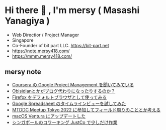 # Hi there 👋 , I'm mersy ( Masashi Yanagiya )

- Web Directior / Project Manager
- Singapore
- Co-Founder of bit part LLC. https://bit-part.net
- https://note.mersy418.com/
- https://mmm.mersy418.com/

## mersy note
<!-- BLOG-POST-LIST:START -->
- [Coursera の Google Project Management を聞いてみている](https://note.mersy418.com/article/coursera-google-project-management?utm_source=feed)
- [Obisidianとかがブログ代わりになったりするのか？](https://note.mersy418.com/article/obisidianとかがブログ代わりになったりするのか?utm_source=feed)
- [Firefox をデフォルトブラウザとして使ってみる](https://note.mersy418.com/article/firefox-default-browser?utm_source=feed)
- [Google Spreadsheet のタイムラインビューを試してみた](https://note.mersy418.com/article/google-spreadsheet-timeline-view?utm_source=feed)
- [MTDDC Meetup Tokyo 2022 に参加してフィールド周りのこととか考える](https://note.mersy418.com/article/mtddc-meetup-tokyo-2022?utm_source=feed)
- [macOS Ventura にアップデートした](https://note.mersy418.com/article/macos-ventura?utm_source=feed)
- [シンガポールのコワーキング JustCo で少しだけ作業](https://note.mersy418.com/article/work-from-justco?utm_source=feed)
<!-- BLOG-POST-LIST:END -->
